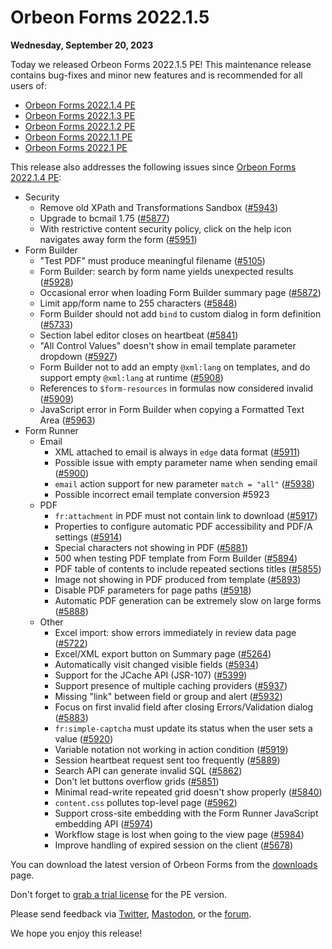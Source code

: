 # Orbeon Forms 2022.1.5

__Wednesday, September 20, 2023__

Today we released Orbeon Forms 2022.1.5 PE! This maintenance release contains bug-fixes and minor new features and is recommended for all users of:

- [Orbeon Forms 2022.1.4 PE](orbeon-forms-2022.1.4.md)
- [Orbeon Forms 2022.1.3 PE](orbeon-forms-2022.1.3.md)
- [Orbeon Forms 2022.1.2 PE](orbeon-forms-2022.1.2.md)
- [Orbeon Forms 2022.1.1 PE](orbeon-forms-2022.1.1.md)
- [Orbeon Forms 2022.1 PE](orbeon-forms-2022.1.md)

This release also addresses the following issues since [Orbeon Forms 2022.1.4 PE](orbeon-forms-2022.1.3.md):

- Security
    - Remove old XPath and Transformations Sandbox ([\#5943](https://github.com/orbeon/orbeon-forms/issues/5943))
    - Upgrade to bcmail 1.75 ([\#5877](https://github.com/orbeon/orbeon-forms/issues/5877))
    - With restrictive content security policy, click on the help icon navigates away form the form ([\#5951](https://github.com/orbeon/orbeon-forms/issues/5951))
- Form Builder
    - "Test PDF" must produce meaningful filename ([\#5105](https://github.com/orbeon/orbeon-forms/issues/5105))
    - Form Builder: search by form name yields unexpected results ([\#5928](https://github.com/orbeon/orbeon-forms/issues/5928))
    - Occasional error when loading Form Builder summary page ([\#5872](https://github.com/orbeon/orbeon-forms/issues/5872))
    - Limit app/form name to 255 characters ([\#5848](https://github.com/orbeon/orbeon-forms/issues/5848))
    - Form Builder should not add `bind` to custom dialog in form definition ([\#5733](https://github.com/orbeon/orbeon-forms/issues/5733))
    - Section label editor closes on heartbeat ([\#5841](https://github.com/orbeon/orbeon-forms/issues/5841))
    - "All Control Values" doesn't show in email template parameter dropdown ([\#5927](https://github.com/orbeon/orbeon-forms/issues/5927))
    - Form Builder not to add an empty `@xml:lang` on templates, and do support empty `@xml:lang` at runtime ([\#5908](https://github.com/orbeon/orbeon-forms/issues/5908))
    - References to `$form-resources` in formulas now considered invalid ([\#5909](https://github.com/orbeon/orbeon-forms/issues/5909))
    - JavaScript error in Form Builder when copying a Formatted Text Area ([\#5963](https://github.com/orbeon/orbeon-forms/issues/5963))
- Form Runner
    - Email
        - XML attached to email is always in `edge` data format ([\#5911](https://github.com/orbeon/orbeon-forms/issues/5911))
        - Possible issue with empty parameter name when sending email ([\#5900](https://github.com/orbeon/orbeon-forms/issues/5900))
        - `email` action support for new parameter `match = "all"` ([\#5938](https://github.com/orbeon/orbeon-forms/issues/5938))
        - Possible incorrect email template conversion #5923
    - PDF
        - `fr:attachment` in PDF must not contain link to download ([\#5917](https://github.com/orbeon/orbeon-forms/issues/5917))
        - Properties to configure automatic PDF accessibility and PDF/A settings ([\#5914](https://github.com/orbeon/orbeon-forms/issues/5914))
        - Special characters not showing in PDF ([\#5881](https://github.com/orbeon/orbeon-forms/issues/5881)) 
        - 500 when testing PDF template from Form Builder ([\#5894](https://github.com/orbeon/orbeon-forms/issues/5894))
        - PDF table of contents to include repeated sections titles ([\#5855](https://github.com/orbeon/orbeon-forms/issues/5855))
        - Image not showing in PDF produced from template ([\#5893](https://github.com/orbeon/orbeon-forms/issues/5893))
        - Disable PDF parameters for page paths ([\#5918](https://github.com/orbeon/orbeon-forms/issues/5918))
        - Automatic PDF generation can be extremely slow on large forms ([\#5888](https://github.com/orbeon/orbeon-forms/issues/5888))
    - Other
        - Excel import: show errors immediately in review data page ([\#5722](https://github.com/orbeon/orbeon-forms/issues/5722))
        - Excel/XML export button on Summary page ([\#5264](https://github.com/orbeon/orbeon-forms/issues/5264))
        - Automatically visit changed visible fields ([\#5934](https://github.com/orbeon/orbeon-forms/issues/5934))
        - Support for the JCache API (JSR-107) ([\#5399](https://github.com/orbeon/orbeon-forms/issues/5399))
        - Support presence of multiple caching providers ([\#5937](https://github.com/orbeon/orbeon-forms/issues/5937))
        - Missing "link" between field or group and alert ([\#5932](https://github.com/orbeon/orbeon-forms/issues/5932))
        - Focus on first invalid field after closing Errors/Validation dialog ([\#5883](https://github.com/orbeon/orbeon-forms/issues/5883))
        - `fr:simple-captcha` must update its status when the user sets a value ([\#5920](https://github.com/orbeon/orbeon-forms/issues/5920))
        - Variable notation not working in action condition ([\#5919](https://github.com/orbeon/orbeon-forms/issues/5919))
        - Session heartbeat request sent too frequently ([\#5889](https://github.com/orbeon/orbeon-forms/issues/5889))
        - Search API can generate invalid SQL ([\#5862](https://github.com/orbeon/orbeon-forms/issues/5862))
        - Don't let buttons overflow grids ([\#5851](https://github.com/orbeon/orbeon-forms/issues/5851))
        - Minimal read-write repeated grid doesn't show properly ([\#5840](https://github.com/orbeon/orbeon-forms/issues/5840))
        - `content.css` pollutes top-level page ([\#5962](https://github.com/orbeon/orbeon-forms/issues/5962)) 
        - Support cross-site embedding with the Form Runner JavaScript embedding API ([\#5974](https://github.com/orbeon/orbeon-forms/issues/5974))
        - Workflow stage is lost when going to the view page ([\#5984](https://github.com/orbeon/orbeon-forms/issues/5984))
        - Improve handling of expired session on the client ([\#5678](https://github.com/orbeon/orbeon-forms/issues/5678))

You can download the latest version of Orbeon Forms from the [downloads](https://www.orbeon.com/download) page.

Don't forget to [grab a trial license](https://prod.orbeon.com/prod/fr/orbeon/register/new) for the PE version.

Please send feedback via [Twitter](https://twitter.com/orbeon), [Mastodon](https://mastodon.social/@orbeon), or the [forum](https://www.orbeon.com/community).

We hope you enjoy this release!
